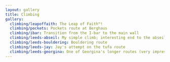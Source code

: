 ```yaml
---
layout: gallery
title: Climbing
gallery:
  climbing/leapoffaith: The Leap of Faith™!
  climbing/pockets: Pockets route at Berghaus
  climbing/ibar: Transition from the I-bar to the main wall
  climbing/leeds-abseil: My simple climb; interesting end to the abseil down...
  climbing/leeds-bouldering: Bouldering route
  climbing/leeds-jay: Jay's attempt on the tufa route
  climbing/leeds-georgina: One of Georgina's longer routes (very impressive!)
---
```

